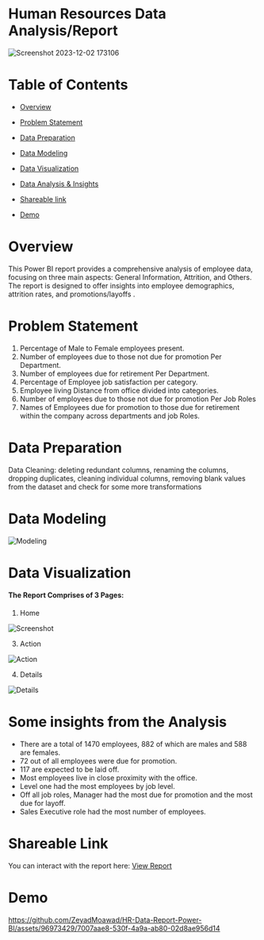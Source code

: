 # Human Resources Data Analysis/Report
![Screenshot 2023-12-02 173106](https://github.com/ZeyadMoawad/HR-Data-Report-Power-BI/assets/96973429/e52c8da9-b545-4be6-85e8-2e1eeb2294de)

# Table of Contents
 - [Overview](https://github.com/ZeyadMoawad/HR-Data-Report-Power-BI/blob/main/README.md#overview)
 
 - [Problem Statement](https://github.com/ZeyadMoawad/HR-Data-Report-Power-BI/blob/main/README.md#problem-statement)
 
 - [Data Preparation](https://github.com/ZeyadMoawad/HR-Data-Report-Power-BI/tree/main#data-preparation)
   
 - [Data Modeling](https://github.com/ZeyadMoawad/HR-Data-Report-Power-BI/blob/main/README.md#data-modeling)
   
 
 - [Data Visualization](https://github.com/ZeyadMoawad/HR-Data-Report-Power-BI/blob/main/README.md#data-visualization)
 
 - [Data Analysis & Insights](https://github.com/ZeyadMoawad/HR-Data-Report-Power-BI/blob/main/README.md#some-insights-from-the-analysis)
 
 - [Shareable link](https://github.com/ZeyadMoawad/HR-Data-Report-Power-BI/blob/main/README.md#shareable-link)
   
 - [Demo](https://github.com/ZeyadMoawad/HR-Data-Report-Power-BI/blob/main/README.md#demo)
# Overview
This Power BI report provides a comprehensive analysis of employee data, focusing on three main aspects: General Information, Attrition, and Others. The report is designed to offer insights into employee demographics, attrition rates, and promotions/layoffs .
# Problem Statement
1. Percentage of Male to Female employees present.
2. Number of employees due to those not due for promotion Per Department.
3. Number of employees due for retirement Per Department.
4. Percentage of Employee job satisfaction per category.
5. Employee living Distance from office divided into categories.
6. Number of employees due to those not due for promotion Per Job Roles
7. Names of Employees due for promotion to those due for retirement within the company across departments and job Roles.
# Data Preparation
Data Cleaning: deleting redundant columns, renaming the columns, dropping duplicates, cleaning individual columns, removing blank values from the dataset and check for some more transformations
# Data Modeling
![Modeling](https://github.com/ZeyadMoawad/HR-Data-Report-Power-BI/assets/96973429/f6758415-85c4-42d5-8c25-681a9e4b089b)

# Data Visualization
#### The Report Comprises of 3 Pages:
1. Home

![Screenshot](https://github.com/ZeyadMoawad/HR-Data-Report-Power-BI/assets/96973429/92a74f25-013a-4a71-b5cc-0965c0c9aade)

3. Action

![Action](https://github.com/ZeyadMoawad/HR-Data-Report-Power-BI/assets/96973429/3553924a-43bc-4895-9e4a-d39bf0b07202)

4. Details

![Details](https://github.com/ZeyadMoawad/HR-Data-Report-Power-BI/assets/96973429/74497be8-5f0f-4dc6-9db8-791e5d61d90e)



# Some insights from the Analysis
- There are a total of 1470 employees, 882 of which are males and 588 are females.
- 72 out of all employees were due for promotion.
- 117 are expected to be laid off.
- Most employees live in close proximity with the office.
- Level one had the most employees by job level.
- Off all job roles, Manager had the most due for promotion and the most due for layoff.
- Sales Executive role had the most number of employees.

# Shareable Link
You can interact with the report here:
[View Report](https://app.powerbi.com/view?r=eyJrIjoiMjE2YjRjZDEtZGU1Ni00ZTg0LTkxNDItNTMzODU0NDhjZjc4IiwidCI6ImRmODY3OWNkLWE4MGUtNDVkOC05OWFjLWM4M2VkN2ZmOTVhMCJ9) 
# Demo
https://github.com/ZeyadMoawad/HR-Data-Report-Power-BI/assets/96973429/7007aae8-530f-4a9a-ab80-02d8ae956d14


